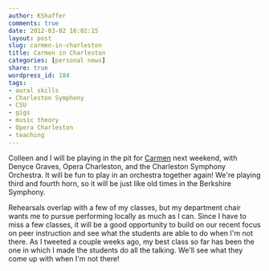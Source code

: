 ```yaml
---
author: KShaffer
comments: true
date: 2012-03-02 16:02:15
layout: post
slug: carmen-in-charleston
title: Carmen in Charleston
categories: [personal news]
share: true
wordpress_id: 184
tags:
- aural skills
- Charleston Symphony
- CSU
- gigs
- music theory
- Opera Charleston
- teaching
---
```


Colleen and I will be playing in the pit for [Carmen](http://charlestonsymphony.org/Events/Denyce-Graves-as-CARMEN-with-Opera-Charleston.aspx) next weekend, with Denyce Graves, Opera Charleston, and the Charleston Symphony Orchestra. It will be fun to play in an orchestra together again! We're playing third and fourth horn, so it will be just like old times in the Berkshire Symphony.

Rehearsals overlap with a few of my classes, but my department chair wants me to pursue performing locally as much as I can. Since I have to miss a few classes, it will be a good opportunity to build on our recent focus on peer instruction and see what the students are able to do when I'm not there. As I tweeted a couple weeks ago, my best class so far has been the one in which I made the students do all the talking. We'll see what they come up with when I'm not there!
